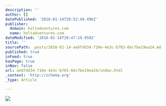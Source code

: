 ```yaml
---
description: ''
author: []
datePublished: '2016-01-14T20:52:49.496Z'
publisher:
  domain: holtadventures.com
  name: holtadventures.com
dateModified: '2016-01-14T20:47:19.950Z'
title: ''
sourcePath: _posts/2016-01-14-ae8fdd34-710e-4e3c-b703-66c7be19ea24.md
published: true
inFeed: true
hasPage: true
inNav: false
url: ae8fdd34-710e-4e3c-b703-66c7be19ea24/index.html
_context: 'http://schema.org'
_type: Article

---
```

![](http://holtadventures.com/wp-content/Gallery/Laos/DSC_0018.JPG)